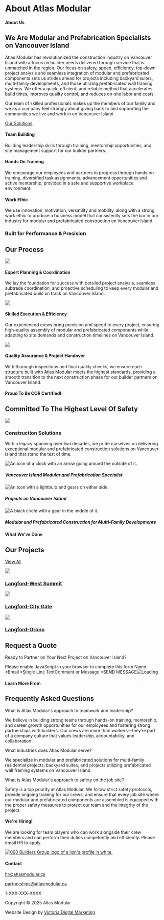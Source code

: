 # About Atlas Modular

#### About Us

## We Are Modular and Prefabrication Specialists on Vancouver Island

Atlas Modular has revolutionized the construction industry on Vancouver Island with a focus on builder needs delivered through service that is unmatched in the region. Our focus on safety, speed, efficiency, top-down project analysis and seamless integration of modular and prefabricated components sets us strides ahead for projects including backyard suites, multi-family developments, and those utilizing prefabricated wall framing systems. We offer a quick, efficient, and reliable method that accelerates build times, improves quality control, and reduces on-site labor and costs.

Our team of skilled professionals makes up the members of our family and we as a company feel strongly about giving back to and supporting the communities we live and work in on Vancouver Island.

[Our Solutions](marketing/pages/builders/services.md)

#### Team Building

Building leadership skills through training, mentorship opportunities, and site management support for our builder partners.

#### Hands On Training

We encourage our employees and partners to progress through hands on training, diversified task assignments, advancement opportunities and active mentorship, provided in a safe and supportive workplace environment.

#### Work Ethic

We use innovation, motivation, versatility and mobility, along with a strong work ethic to produce a business model that consistently sets the bar in our industry for modular and prefabricated construction on Vancouver Island.

### Built for Performance & Precision

## Our Process

![](https://090buildersgroup.ca/wp-content/uploads/2025/03/090-builders-landscape-process-1.jpg)

#### Expert Planning & Coordination

We lay the foundation for success with detailed project analysis, seamless subtrade coordination, and proactive scheduling to keep every modular and prefabricated build on track on Vancouver Island.

![](https://090buildersgroup.ca/wp-content/uploads/2025/03/090-builders-landscape-process-2.jpg)

#### Skilled Execution & Efficiency

Our experienced crews bring precision and speed to every project, ensuring high-quality assembly of modular and prefabricated components while adapting to site demands and construction timelines on Vancouver Island.

![](https://090buildersgroup.ca/wp-content/uploads/2025/03/090-builders-landscape-process-3.jpg)

#### Quality Assurance & Project Handover

With thorough inspections and final quality checks, we ensure each structure built with Atlas Modular meets the highest standards, providing a smooth transition to the next construction phase for our builder partners on Vancouver Island.

#### Proud To Be COR Certified!

## Committed To The Highest Level Of Safety

![](https://090buildersgroup.ca/wp-content/uploads/2025/03/090-builders-cor.png)

### Construction Solutions

With a legacy spanning over two decades, we pride ourselves on delivering exceptional modular and prefabricated construction solutions on Vancouver Island that stand the test of time.

![An icon of a clock with an arrow going around the outside of it.](https://090buildersgroup.ca/wp-content/uploads/2025/03/090-builders-icon-2.png)

##### Vancouver Island Modular and Prefabrication Specialist

![An icon with a lightbulb and gears on either side.](https://090buildersgroup.ca/wp-content/uploads/2025/03/090-builders-icon-3.png)

##### Projects on Vancouver Island

![A black circle with a gear in the middle of it.](https://090buildersgroup.ca/wp-content/uploads/2025/03/090-builders-icon-4.png)

##### Modular and Prefabricated Construction for Multi-Family Developments

#### What We've Done

## Our Projects

[View All](marketing/pages/builders/projects.md)

[![](https://090buildersgroup.ca/wp-content/uploads/2025/04/West-Summit-ICD-4.jpg)](https://090buildersgroup.ca/langford-west-summit/)
### [Langford-West Summit](https://090buildersgroup.ca/langford-west-summit/)

[![](https://090buildersgroup.ca/wp-content/uploads/2025/04/8th-August-2024-City-Gate-46-scaled-1.jpg)](https://090buildersgroup.ca/langford-city-gate/)
### [Langford-City Gate](https://090buildersgroup.ca/langford-city-gate/)

[![](https://090buildersgroup.ca/wp-content/uploads/2025/03/2019-07-25-3-scaled-e1743460614723.jpeg)](https://090buildersgroup.ca/langford-orono/)
### [Langford-Orono](https://090buildersgroup.ca/langford-orono/)

## Request a Quote

Ready to Partner on Your Next Project on Vancouver Island?

Please enable JavaScript in your browser to complete this form.Name \*Email \*Single Line TextComment or Message \*SEND MESSAGE![Loading](https://090buildersgroup.ca/wp-content/plugins/wpforms-lite/assets/images/submit-spin.svg)

#### Learn More From

## Frequently Asked Questions

What is Atlas Modular's approach to teamwork and leadership?

We believe in building strong teams through hands-on training, mentorship, and career growth opportunities for our employees and fostering strong partnerships with builders. Our crews are more than workers—they’re part of a company culture that values leadership, accountability, and collaboration.

What industries does Atlas Modular serve?

We specialize in modular and prefabricated solutions for multi-family residential projects, backyard suites, and projects utilizing prefabricated wall framing systems on Vancouver Island.

What is Atlas Modular's approach to safety on the job site?

Safety is a top priority at Atlas Modular. We follow strict safety protocols, provide ongoing training for our crews, and ensure that every job site where our modular and prefabricated components are assembled is equipped with the proper safety measures to protect our team and the integrity of the project.

#### We're Hiring!

We are looking for team players who can work alongside their crew members and can perform their duties competently and efficiently. Please email HR to apply.

[![090 Builders Group logo of a lion's profile in white.](https://090buildersgroup.ca/wp-content/uploads/2025/03/090-builders-logo-white-115x115.png)](https://090buildersgroup.ca)

#### Contact

hr@atlasmodular.ca

partnerships@atlasmodular.ca

1-XXX-XXX-XXXX

Copyright © 2025 Atlas Modular

Website Design by [Victoria Digital Marketing](https://victoriadigitalmarketing.com/)
